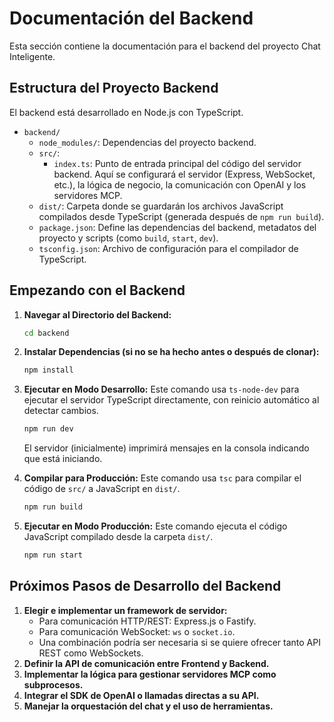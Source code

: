 # Documentación del Backend

Esta sección contiene la documentación para el backend del proyecto Chat Inteligente.

## Estructura del Proyecto Backend

El backend está desarrollado en Node.js con TypeScript.

*   `backend/`
    *   `node_modules/`: Dependencias del proyecto backend.
    *   `src/`:
        *   `index.ts`: Punto de entrada principal del código del servidor backend. Aquí se configurará el servidor (Express, WebSocket, etc.), la lógica de negocio, la comunicación con OpenAI y los servidores MCP.
    *   `dist/`: Carpeta donde se guardarán los archivos JavaScript compilados desde TypeScript (generada después de `npm run build`).
    *   `package.json`: Define las dependencias del backend, metadatos del proyecto y scripts (como `build`, `start`, `dev`).
    *   `tsconfig.json`: Archivo de configuración para el compilador de TypeScript.

## Empezando con el Backend

1.  **Navegar al Directorio del Backend:**
    ```bash
    cd backend
    ```

2.  **Instalar Dependencias (si no se ha hecho antes o después de clonar):**
    ```bash
    npm install
    ```

3.  **Ejecutar en Modo Desarrollo:**
    Este comando usa `ts-node-dev` para ejecutar el servidor TypeScript directamente, con reinicio automático al detectar cambios.
    ```bash
    npm run dev
    ```
    El servidor (inicialmente) imprimirá mensajes en la consola indicando que está iniciando.

4.  **Compilar para Producción:**
    Este comando usa `tsc` para compilar el código de `src/` a JavaScript en `dist/`.
    ```bash
    npm run build
    ```

5.  **Ejecutar en Modo Producción:**
    Este comando ejecuta el código JavaScript compilado desde la carpeta `dist/`.
    ```bash
    npm run start
    ```

## Próximos Pasos de Desarrollo del Backend

1.  **Elegir e implementar un framework de servidor:**
    *   Para comunicación HTTP/REST: Express.js o Fastify.
    *   Para comunicación WebSocket: `ws` o `socket.io`.
    *   Una combinación podría ser necesaria si se quiere ofrecer tanto API REST como WebSockets.
2.  **Definir la API de comunicación entre Frontend y Backend.**
3.  **Implementar la lógica para gestionar servidores MCP como subprocesos.**
4.  **Integrar el SDK de OpenAI o llamadas directas a su API.**
5.  **Manejar la orquestación del chat y el uso de herramientas.**
